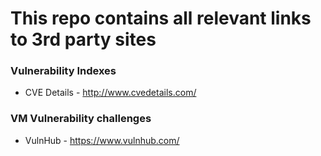# This repo contains all relevant links to 3rd party sites

### Vulnerability Indexes
- CVE Details - http://www.cvedetails.com/

### VM Vulnerability challenges
- VulnHub - https://www.vulnhub.com/
